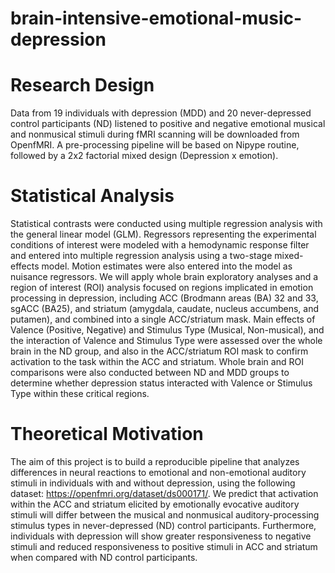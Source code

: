 # brain-intensive-emotional-music-depression

# Research Design
Data from 19 individuals with depression (MDD) and 20 never-depressed control participants (ND) listened to positive and negative emotional musical and nonmusical stimuli during fMRI scanning will be downloaded from OpenfMRI. A pre-processing pipeline will be based on Nipype routine, followed by a 2x2 factorial mixed design (Depression x emotion).

# Statistical Analysis
Statistical contrasts were conducted using multiple regression analysis with the general linear model (GLM). Regressors representing the experimental conditions of interest were modeled with a hemodynamic response filter and entered into multiple regression analysis using a two-stage mixed-effects model. Motion estimates were also entered into the model as nuisance regressors. We will apply whole brain exploratory analyses and a region of interest (ROI) analysis focused on regions implicated in emotion processing in depression, including ACC (Brodmann areas (BA) 32 and 33, sgACC (BA25), and striatum (amygdala, caudate, nucleus accumbens, and putamen), and combined into a single ACC/striatum mask. Main effects of Valence (Positive, Negative) and Stimulus Type (Musical, Non-musical), and the interaction of Valence and Stimulus Type were assessed over the whole brain in the ND group, and also in the ACC/striatum ROI mask to confirm activation to the task within the ACC and striatum. Whole brain and ROI comparisons were also conducted between ND and MDD groups to determine whether depression status interacted with Valence or Stimulus Type within these critical regions.


# Theoretical Motivation
The aim of this project is to build a reproducible pipeline that analyzes differences in neural reactions to emotional and non-emotional auditory stimuli in individuals with and without depression, using the following dataset: https://openfmri.org/dataset/ds000171/. We predict that activation within the ACC and striatum elicited by emotionally evocative auditory stimuli will differ between the musical and nonmusical auditory-processing stimulus types in never-depressed (ND) control participants. Furthermore, individuals with depression will show greater responsiveness to negative stimuli and reduced responsiveness to positive stimuli in ACC and striatum when compared with ND control participants.
